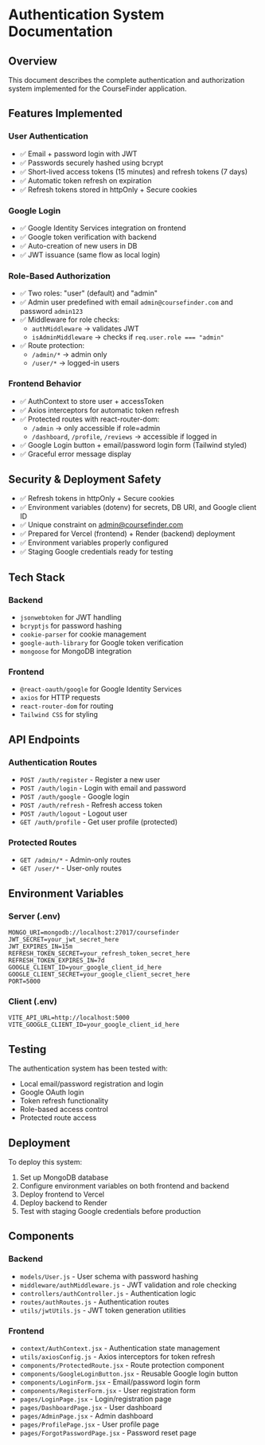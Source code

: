# Authentication System Documentation

## Overview
This document describes the complete authentication and authorization system implemented for the CourseFinder application.

## Features Implemented

### User Authentication
- ✅ Email + password login with JWT
- ✅ Passwords securely hashed using bcrypt
- ✅ Short-lived access tokens (15 minutes) and refresh tokens (7 days)
- ✅ Automatic token refresh on expiration
- ✅ Refresh tokens stored in httpOnly + Secure cookies

### Google Login
- ✅ Google Identity Services integration on frontend
- ✅ Google token verification with backend
- ✅ Auto-creation of new users in DB
- ✅ JWT issuance (same flow as local login)

### Role-Based Authorization
- ✅ Two roles: "user" (default) and "admin"
- ✅ Admin user predefined with email `admin@coursefinder.com` and password `admin123`
- ✅ Middleware for role checks:
  - `authMiddleware` → validates JWT
  - `isAdminMiddleware` → checks if `req.user.role === "admin"`
- ✅ Route protection:
  - `/admin/*` → admin only
  - `/user/*` → logged-in users

### Frontend Behavior
- ✅ AuthContext to store user + accessToken
- ✅ Axios interceptors for automatic token refresh
- ✅ Protected routes with react-router-dom:
  - `/admin` → only accessible if role=admin
  - `/dashboard`, `/profile`, `/reviews` → accessible if logged in
- ✅ Google Login button + email/password login form (Tailwind styled)
- ✅ Graceful error message display

## Security & Deployment Safety
- ✅ Refresh tokens in httpOnly + Secure cookies
- ✅ Environment variables (dotenv) for secrets, DB URI, and Google client ID
- ✅ Unique constraint on admin@coursefinder.com
- ✅ Prepared for Vercel (frontend) + Render (backend) deployment
- ✅ Environment variables properly configured
- ✅ Staging Google credentials ready for testing

## Tech Stack

### Backend
- `jsonwebtoken` for JWT handling
- `bcryptjs` for password hashing
- `cookie-parser` for cookie management
- `google-auth-library` for Google token verification
- `mongoose` for MongoDB integration

### Frontend
- `@react-oauth/google` for Google Identity Services
- `axios` for HTTP requests
- `react-router-dom` for routing
- `Tailwind CSS` for styling

## API Endpoints

### Authentication Routes
- `POST /auth/register` - Register a new user
- `POST /auth/login` - Login with email and password
- `POST /auth/google` - Google login
- `POST /auth/refresh` - Refresh access token
- `POST /auth/logout` - Logout user
- `GET /auth/profile` - Get user profile (protected)

### Protected Routes
- `GET /admin/*` - Admin-only routes
- `GET /user/*` - User-only routes

## Environment Variables

### Server (.env)
```env
MONGO_URI=mongodb://localhost:27017/coursefinder
JWT_SECRET=your_jwt_secret_here
JWT_EXPIRES_IN=15m
REFRESH_TOKEN_SECRET=your_refresh_token_secret_here
REFRESH_TOKEN_EXPIRES_IN=7d
GOOGLE_CLIENT_ID=your_google_client_id_here
GOOGLE_CLIENT_SECRET=your_google_client_secret_here
PORT=5000
```

### Client (.env)
```env
VITE_API_URL=http://localhost:5000
VITE_GOOGLE_CLIENT_ID=your_google_client_id_here
```

## Testing
The authentication system has been tested with:
- Local email/password registration and login
- Google OAuth login
- Token refresh functionality
- Role-based access control
- Protected route access

## Deployment
To deploy this system:
1. Set up MongoDB database
2. Configure environment variables on both frontend and backend
3. Deploy frontend to Vercel
4. Deploy backend to Render
5. Test with staging Google credentials before production

## Components

### Backend
- `models/User.js` - User schema with password hashing
- `middleware/authMiddleware.js` - JWT validation and role checking
- `controllers/authController.js` - Authentication logic
- `routes/authRoutes.js` - Authentication routes
- `utils/jwtUtils.js` - JWT token generation utilities

### Frontend
- `context/AuthContext.jsx` - Authentication state management
- `utils/axiosConfig.js` - Axios interceptors for token refresh
- `components/ProtectedRoute.jsx` - Route protection component
- `components/GoogleLoginButton.jsx` - Reusable Google login button
- `components/LoginForm.jsx` - Email/password login form
- `components/RegisterForm.jsx` - User registration form
- `pages/LoginPage.jsx` - Login/registration page
- `pages/DashboardPage.jsx` - User dashboard
- `pages/AdminPage.jsx` - Admin dashboard
- `pages/ProfilePage.jsx` - User profile page
- `pages/ForgotPasswordPage.jsx` - Password reset page
